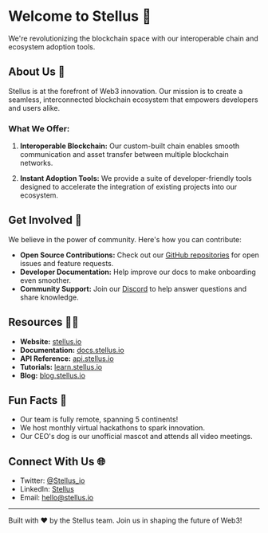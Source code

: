 # Welcome to Stellus 👋

We're revolutionizing the blockchain space with our interoperable chain and ecosystem adoption tools.

## About Us 🚀

Stellus is at the forefront of Web3 innovation. Our mission is to create a seamless, interconnected blockchain ecosystem that empowers developers and users alike.

### What We Offer:

1. **Interoperable Blockchain:** Our custom-built chain enables smooth communication and asset transfer between multiple blockchain networks.

2. **Instant Adoption Tools:** We provide a suite of developer-friendly tools designed to accelerate the integration of existing projects into our ecosystem.

## Get Involved 🌈

We believe in the power of community. Here's how you can contribute:

- **Open Source Contributions:** Check out our [GitHub repositories](https://github.com/Stellus) for open issues and feature requests.
- **Developer Documentation:** Help improve our docs to make onboarding even smoother.
- **Community Support:** Join our [Discord](https://discord.gg/Stellus) to help answer questions and share knowledge.

## Resources 👩‍💻

- **Website:** [stellus.io](https://stellus.io)
- **Documentation:** [docs.stellus.io](https://docs.stellus.io)
- **API Reference:** [api.stellus.io](https://api.stellus.io)
- **Tutorials:** [learn.stellus.io](https://learn.stellus.io)
- **Blog:** [blog.stellus.io](https://blog.stellus.io)

## Fun Facts 🍿

- Our team is fully remote, spanning 5 continents!
- We host monthly virtual hackathons to spark innovation.
- Our CEO's dog is our unofficial mascot and attends all video meetings.

## Connect With Us 🌐

- Twitter: [@Stellus_io](https://twitter.com/Stellus_io)
- LinkedIn: [Stellus](https://www.linkedin.com/company/stellus)
- Email: hello@stellus.io

---

Built with ❤️ by the Stellus team. Join us in shaping the future of Web3!

